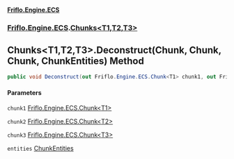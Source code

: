 #### [Friflo.Engine.ECS](index.md 'index')
### [Friflo.Engine.ECS](Friflo.Engine.ECS.md 'Friflo.Engine.ECS').[Chunks&lt;T1,T2,T3&gt;](Chunks_T1,T2,T3_.md 'Friflo.Engine.ECS.Chunks<T1,T2,T3>')

## Chunks<T1,T2,T3>.Deconstruct(Chunk<T1>, Chunk<T2>, Chunk<T3>, ChunkEntities) Method

```csharp
public void Deconstruct(out Friflo.Engine.ECS.Chunk<T1> chunk1, out Friflo.Engine.ECS.Chunk<T2> chunk2, out Friflo.Engine.ECS.Chunk<T3> chunk3, out Friflo.Engine.ECS.ChunkEntities entities);
```
#### Parameters

<a name='Friflo.Engine.ECS.Chunks_T1,T2,T3_.Deconstruct(Friflo.Engine.ECS.Chunk_T1_,Friflo.Engine.ECS.Chunk_T2_,Friflo.Engine.ECS.Chunk_T3_,Friflo.Engine.ECS.ChunkEntities).chunk1'></a>

`chunk1` [Friflo.Engine.ECS.Chunk&lt;](Chunk_T_.md 'Friflo.Engine.ECS.Chunk<T>')[T1](Chunks_T1,T2,T3_.md#Friflo.Engine.ECS.Chunks_T1,T2,T3_.T1 'Friflo.Engine.ECS.Chunks<T1,T2,T3>.T1')[&gt;](Chunk_T_.md 'Friflo.Engine.ECS.Chunk<T>')

<a name='Friflo.Engine.ECS.Chunks_T1,T2,T3_.Deconstruct(Friflo.Engine.ECS.Chunk_T1_,Friflo.Engine.ECS.Chunk_T2_,Friflo.Engine.ECS.Chunk_T3_,Friflo.Engine.ECS.ChunkEntities).chunk2'></a>

`chunk2` [Friflo.Engine.ECS.Chunk&lt;](Chunk_T_.md 'Friflo.Engine.ECS.Chunk<T>')[T2](Chunks_T1,T2,T3_.md#Friflo.Engine.ECS.Chunks_T1,T2,T3_.T2 'Friflo.Engine.ECS.Chunks<T1,T2,T3>.T2')[&gt;](Chunk_T_.md 'Friflo.Engine.ECS.Chunk<T>')

<a name='Friflo.Engine.ECS.Chunks_T1,T2,T3_.Deconstruct(Friflo.Engine.ECS.Chunk_T1_,Friflo.Engine.ECS.Chunk_T2_,Friflo.Engine.ECS.Chunk_T3_,Friflo.Engine.ECS.ChunkEntities).chunk3'></a>

`chunk3` [Friflo.Engine.ECS.Chunk&lt;](Chunk_T_.md 'Friflo.Engine.ECS.Chunk<T>')[T3](Chunks_T1,T2,T3_.md#Friflo.Engine.ECS.Chunks_T1,T2,T3_.T3 'Friflo.Engine.ECS.Chunks<T1,T2,T3>.T3')[&gt;](Chunk_T_.md 'Friflo.Engine.ECS.Chunk<T>')

<a name='Friflo.Engine.ECS.Chunks_T1,T2,T3_.Deconstruct(Friflo.Engine.ECS.Chunk_T1_,Friflo.Engine.ECS.Chunk_T2_,Friflo.Engine.ECS.Chunk_T3_,Friflo.Engine.ECS.ChunkEntities).entities'></a>

`entities` [ChunkEntities](ChunkEntities.md 'Friflo.Engine.ECS.ChunkEntities')
